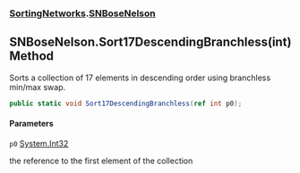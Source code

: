 ### [SortingNetworks](SortingNetworks.md 'SortingNetworks').[SNBoseNelson](SortingNetworks.SNBoseNelson.md 'SortingNetworks.SNBoseNelson')

## SNBoseNelson.Sort17DescendingBranchless(int) Method

Sorts a collection of 17 elements in descending order using branchless min/max swap.

```csharp
public static void Sort17DescendingBranchless(ref int p0);
```
#### Parameters

<a name='SortingNetworks.SNBoseNelson.Sort17DescendingBranchless(int).p0'></a>

`p0` [System.Int32](https://docs.microsoft.com/en-us/dotnet/api/System.Int32 'System.Int32')

the reference to the first element of the collection